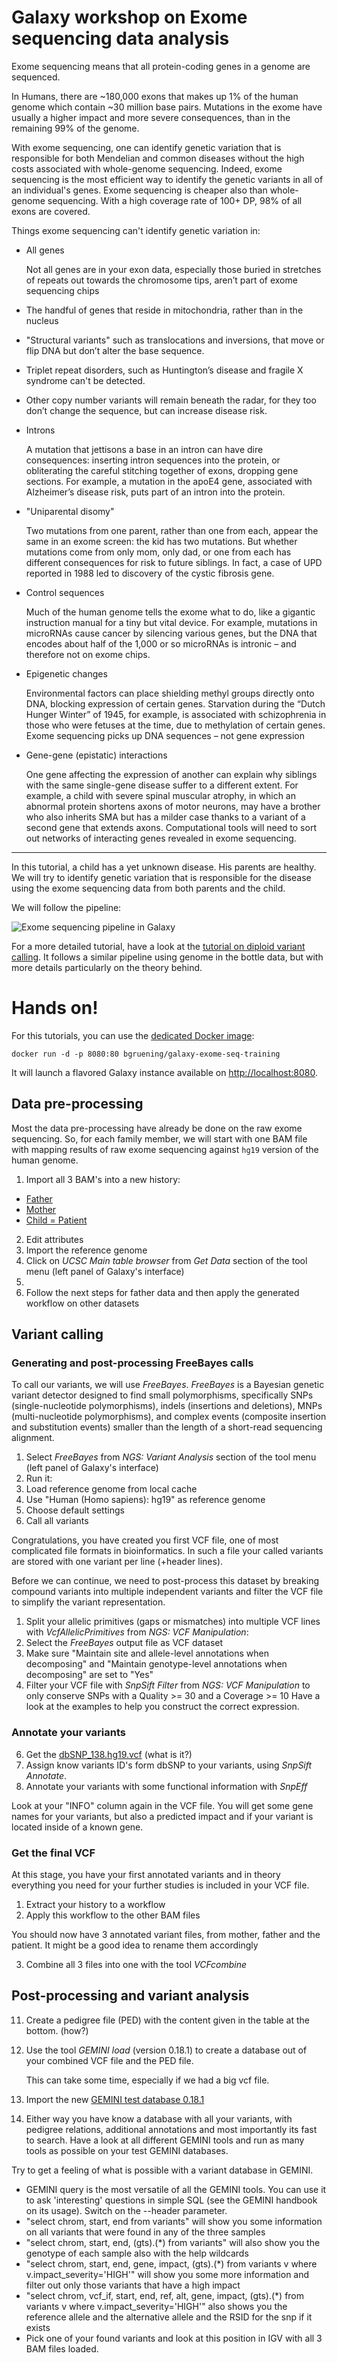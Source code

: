Galaxy workshop on Exome sequencing data analysis
===

Exome sequencing means that all protein-coding genes in a genome are sequenced.

In Humans, there are ~180,000 exons that makes up 1% of the human genome which
contain ~30 million base pairs. Mutations in the exome have usually a higher
impact and more severe consequences, than in the remaining 99% of the genome.

With exome sequencing, one can identify genetic variation that is responsible
for both Mendelian and common diseases without the high costs associated with
whole-genome sequencing. Indeed, exome sequencing is the most efficient way to
identify the genetic variants in all of an individual's genes. Exome sequencing
is cheaper also than whole-genome sequencing. With a high coverage rate of
100+ DP, 98% of all exons are covered.

Things exome sequencing can't identify genetic variation in:

- All genes

  Not all genes are in your exon data, especially those buried in stretches of
  repeats out towards the chromosome tips, aren’t part of exome sequencing chips

- The handful of genes that reside in mitochondria, rather than in the nucleus
- "Structural variants" such as translocations and inversions, that move or
flip DNA but don’t alter the base sequence.
- Triplet repeat disorders, such as Huntington’s disease and fragile X syndrome
can't be detected.
- Other copy number variants will remain beneath the radar, for they too don’t
change the sequence, but can increase disease risk.
- Introns

  A mutation that jettisons a base in an intron can have dire consequences:
  inserting intron sequences into the protein, or obliterating the careful
  stitching together of exons, dropping gene sections. For example, a mutation
  in the apoE4 gene, associated with Alzheimer’s disease risk, puts part of an
  intron into the protein.

- "Uniparental disomy"

  Two mutations from one parent, rather than one from each, appear the same in
  an exome screen: the kid has two mutations. But whether mutations come from
  only mom, only dad, or one from each has different consequences for risk to
  future siblings. In fact, a case of UPD reported in 1988 led to discovery of
  the cystic fibrosis gene.

- Control sequences

  Much of the human genome tells the exome what to do, like a gigantic
  instruction manual for a tiny but vital device. For example, mutations in
  microRNAs cause cancer by silencing various genes, but the DNA that encodes
  about half of the 1,000 or so microRNAs is intronic – and therefore not on
  exome chips.

- Epigenetic changes

  Environmental factors can place shielding methyl groups directly onto DNA,
  blocking expression of certain genes. Starvation during the “Dutch Hunger
  Winter” of 1945, for example, is associated with schizophrenia in those who
  were fetuses at the time, due to methylation of certain genes. Exome
  sequencing picks up DNA sequences – not gene expression

- Gene-gene (epistatic) interactions

  One gene affecting the expression of another can explain why siblings with the
  same single-gene disease suffer to a different extent. For example, a child
  with severe spinal muscular atrophy, in which an abnormal protein shortens
  axons of motor neurons, may have a brother who also inherits SMA but has a
  milder case thanks to a variant of a second gene that extends axons.
  Computational tools will need to sort out networks of interacting genes
  revealed in exome sequencing.

---

In this tutorial, a child has a yet unknown disease. His parents are healthy.
We will try to identify genetic variation that is responsible for the disease
using the exome sequencing data from both parents and the child.

We will follow the pipeline:

![Exome sequencing pipeline in Galaxy](../images/genVAST.png)

For a more detailed tutorial, have a look at the [tutorial on diploid variant calling](https://github.com/nekrut/galaxy/wiki/Diploid-variant-calling). It
follows a similar pipeline using genome in the bottle data, but with more details
particularly on the theory behind.

# Hands on!

For this tutorials, you can use the [dedicated Docker image](docker/README.md):

```
docker run -d -p 8080:80 bgruening/galaxy-exome-seq-training
```

It will launch a flavored Galaxy instance available on [http://localhost:8080](http://localhost:8080).

## Data pre-processing

Most the data pre-processing have already be done on the raw exome sequencing.
So, for each family member, we will start with one BAM file with mapping results
of raw exome sequencing against `hg19` version of the human genome.

1. Import all 3 BAM's into a new history:
  - [Father](https://zenodo.org/record/60285/files/father.bam)  
  - [Mother](https://zenodo.org/record/60285/files/mother.bam)  
  - [Child = Patient](https://zenodo.org/record/60285/files/patient.bam)
2. Edit attributes
2. Import the reference genome
  1. Click on *UCSC Main table browser* from *Get Data* section of the tool menu
  (left panel of Galaxy's interface)
  2.
2. Follow the next steps for father data and then apply the generated workflow on other datasets

## Variant calling

### Generating and post-processing FreeBayes calls

To call our variants, we will use *FreeBayes*. *FreeBayes* is a Bayesian genetic
variant detector designed to find small polymorphisms, specifically SNPs
(single-nucleotide polymorphisms), indels (insertions and deletions), MNPs
(multi-nucleotide polymorphisms), and complex events (composite insertion and
substitution events) smaller than the length of a short-read sequencing alignment.

1. Select *FreeBayes* from *NGS: Variant Analysis* section of the tool menu (left
panel of Galaxy's interface)
2. Run it:
  1. Load reference genome from local cache
  2. Use "Human (Homo sapiens): hg19" as reference genome
  3. Choose default settings
  4. Call all variants

Congratulations, you have created you first VCF file, one of most complicated
file formats in bioinformatics. In such a file your called variants are stored
with one variant per line (+header lines).

Before we can continue, we need to post-process this dataset by breaking
compound variants into multiple independent variants and filter the VCF file
to simplify the variant representation.

1. Split your allelic primitives (gaps or mismatches) into multiple VCF lines
with *VcfAllelicPrimitives* from *NGS: VCF Manipulation*:
  1. Select the *FreeBayes* output file as VCF dataset
  2. Make sure "Maintain site and allele-level annotations when decomposing" and
  "Maintain genotype-level annotations when decomposing" are set to "Yes"
5. Filter your VCF file with *SnpSift Filter* from *NGS: VCF Manipulation* to
only conserve SNPs with a Quality >= 30 and a Coverage >= 10
  Have a look at the examples to help you construct the correct expression.

### Annotate your variants

6. Get the [dbSNP_138.hg19.vcf](https://zenodo.org/record/60285/files/dbSNP_138.hg19.vcf) (what is it?)
7. Assign know variants ID's form dbSNP to your variants, using *SnpSift Annotate*.
8. Annotate your variants with some functional information with *SnpEff*

Look at your "INFO" column again in the VCF file. You will get some gene names
for your variants, but also a predicted impact and if your variant is located
inside of a known gene.

### Get the final VCF

At this stage, you have your first annotated variants and in theory everything
you need for your further studies is included in your VCF file.

1. Extract your history to a workflow
2. Apply this workflow to the other BAM files

  You should now have 3 annotated variant files, from mother, father and the
  patient. It might be a good idea to rename them accordingly

3. Combine all 3 files into one with the tool *VCFcombine*

## Post-processing and variant analysis

11. Create a pedigree file (PED) with the content given in the table at the bottom. (how?)
12. Use the tool *GEMINI load* (version 0.18.1) to create a database out of your combined VCF file and the PED file.

    This can take some time, especially if we had a big vcf file.

13. Import the new
[GEMINI test database 0.18.1](https://github.com/bgruening/training_data/raw/master/GEMINI%20test%20database.tar.gz)
14. Either way you have know a database with all your variants, with pedigree relations, additional annotations and most importantly its fast to search. Have a look at all different GEMINI tools and run as many tools as possible on your test GEMINI databases.

Try to get a feeling of what is possible with a variant database in GEMINI.

- GEMINI query is the most versatile of all the GEMINI tools. You can use it to ask 'interesting' questions in simple SQL (see the GEMINI handbook on its usage). Switch on the --header parameter.
- "select chrom, start, end from variants" will show you some information on all variants that were found in any of the three samples
- "select chrom, start, end, (gts).(*) from variants" will also show you the genotype of each sample also with the help wildcards
- "select chrom, start, end, gene, impact, (gts).(*) from variants v where v.impact_severity='HIGH'" will show you some more information and filter out only those variants that have a high impact
- "select chrom, vcf_if, start, end, ref, alt, gene, impact, (gts).(*) from variants v where v.impact_severity='HIGH'" also shows you the reference allele and the alternative allele and the RSID for the snp if it exists
- Pick one of your found variants and look at this position in IGV with all 3 BAM files loaded.
